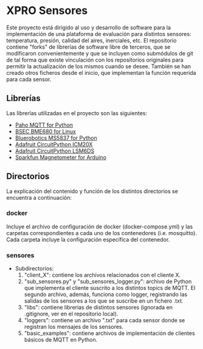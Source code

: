# XPRO Sensores
Este proyecto está dirigido al uso y desarrollo de software para la implementación de una plataforma de evaluación para distintos sensores: temperatura, presión, calidad del aires, inerciales, etc. El repositorio contiene "forks" de librerías de software libre de terceros, que se modificaron convenientemente y que se incluyen como submódulos de git de tal forma que existe vinculación con los repositorios originales para permitir la actualización de los mismos cuando se desee. También se han creado otros ficheros desde el inicio, que implementan la función requerida para cada sensor.

## Librerías
Las librerías utilizadas en el proyecto son las siguientes:
- [Paho MQTT for Python](https://github.com/eclipse/paho.mqtt.python)
- [BSEC BME680 for Linux](https://github.com/alexh-name/bsec_bme680_linux)
- [Bluerobotics MS5837 for Python](https://github.com/bluerobotics/ms5837-python)
- [Adafruit CircuitPython ICM20X](https://github.com/adafruit/Adafruit_CircuitPython_ICM20X)
- [Adafruit CircuitPython LSM6DS](https://github.com/adafruit/Adafruit_CircuitPython_LSM6DS)
- [Sparkfun Magnetometer for Arduino](https://github.com/sparkfun/SparkFun_MMC5983MA_Magnetometer_Arduino_Library)

## Directorios
La explicación del contenido y función de los distintos directorios se encuentra a continuación:

### docker
Incluye el archivo de configuración de docker (docker-compose.yml) y las
carpetas correspondientes a cada uno de los contenedores (i.e. mosquitto).
Cada carpeta incluye la configuración específica del contenedor.

### sensores
- Subdirectorios:
  1. "client_X": contiene los archivos relacionados con el cliente X.
  2. "sub_sensores.py" y "sub_sensores_logger.py": archivo de Python que implementa el cliente suscrito a los distintos topics de MQTT. El segundo archivo, además, funciona como logger, registrando las salidas de los sensores a los que se suscribe en un fichero .txt.
  3. "libs": contiene librerias de distintos sensores (ignorada en .gitignore, ver en el repositorio local).
  4. "loggers": contiene un archivo ".txt" para cada sensor donde se registran los mensajes de los sensores.
  5. "basic_examples": contiene archivos de implementación de clientes básicos de MQTT en Python.




